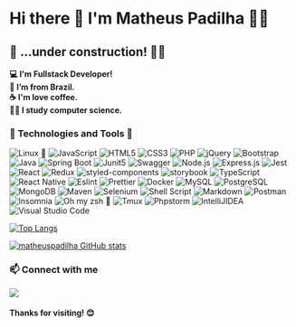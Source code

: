 # Hi there 🖖 I'm Matheus Padilha 👨‍💻


## 🚧 ...under construction! 👷‍♂️


**💻 I'm Fullstack Developer!**  
**🏡 I’m from Brazil.**  
**☕ I'm love coffee.**  
**👨‍🎓 I study computer science.**

### 🤖 Technologies and Tools 🧰
  ![Linux 💟](https://img.shields.io/badge/Linux-FCC624?style=for-the-badge&logo=linux&logoColor=black)
  ![JavaScript](https://img.shields.io/badge/JavaScript-323330?style=for-the-badge&logo=javascript&logoColor=F7DF1E)
  ![HTML5](https://img.shields.io/badge/HTML5-E34F26?style=for-the-badge&logo=html5&logoColor=white)
  ![CSS3](https://img.shields.io/badge/CSS3-1572B6?style=for-the-badge&logo=css3&logoColor=white)
  ![PHP](https://img.shields.io/badge/PHP-777BB4?style=for-the-badge&logo=php&logoColor=white)
  ![jQuery](https://img.shields.io/badge/jQuery-0769AD?style=for-the-badge&logo=jquery&logoColor=white)
  ![Bootstrap](https://img.shields.io/badge/Bootstrap-563D7C?style=for-the-badge&logo=bootstrap&logoColor=white)
  ![Java](https://img.shields.io/badge/Java-ED8B00?style=for-the-badge&logo=java&logoColor=white)
  ![Spring Boot](https://img.shields.io/badge/Spring_Boot-F2F4F9?style=for-the-badge&logo=spring-boot)
  ![Junit5](https://img.shields.io/badge/Junit5-25A162?style=for-the-badge&logo=junit5&logoColor=white)
  ![Swagger](https://img.shields.io/badge/Swagger-85EA2D?style=for-the-badge&logo=Swagger&logoColor=white)
  ![Node.js](https://img.shields.io/badge/Node.js-339933?style=for-the-badge&logo=nodedotjs&logoColor=white)
  ![Express.js](https://img.shields.io/badge/Express.js-000000?style=for-the-badge&logo=express&logoColor=white)
  ![Jest](https://img.shields.io/badge/Jest-C21325?style=for-the-badge&logo=jest&logoColor=white)
  ![React](https://img.shields.io/badge/React-20232A?style=for-the-badge&logo=react&logoColor=61DAFB)
  ![Redux](https://img.shields.io/badge/Redux-593D88?style=for-the-badge&logo=redux&logoColor=white)
  ![styled-components](https://img.shields.io/badge/styled--components-DB7093?style=for-the-badge&logo=styled-components&logoColor=white)
  ![storybook](https://img.shields.io/badge/storybook-FF4785?style=for-the-badge&logo=storybook&logoColor=white)
  ![TypeScript](https://img.shields.io/badge/TypeScript-007ACC?style=for-the-badge&logo=typescript&logoColor=white)
  ![React Native](https://img.shields.io/badge/React_Native-20232A?style=for-the-badge&logo=react&logoColor=61DAFB)
  ![Eslint](https://img.shields.io/badge/eslint-3A33D1?style=for-the-badge&logo=eslint&logoColor=white)
  ![Prettier](https://img.shields.io/badge/prettier-1A2C34?style=for-the-badge&logo=prettier&logoColor=F7BA3E)
  ![Docker](https://img.shields.io/badge/Docker-2CA5E0?style=for-the-badge&logo=docker&logoColor=white)
  ![MySQL](https://img.shields.io/badge/MySQL-00000F?style=for-the-badge&logo=mysql&logoColor=white)
  ![PostgreSQL](https://img.shields.io/badge/PostgreSQL-316192?style=for-the-badge&logo=postgresql&logoColor=white)
  ![MongoDB](https://img.shields.io/badge/MongoDB-white?style=for-the-badge&logo=mongodb&logoColor=4EA94B)
  ![Maven](https://img.shields.io/badge/apache_maven-C71A36?style=for-the-badge&logo=apachemaven&logoColor=white)
  ![Selenium](https://img.shields.io/badge/Selenium-43B02A?style=for-the-badge&logo=Selenium&logoColor=white)
  ![Shell Script](https://img.shields.io/badge/Shell_Script-121011?style=for-the-badge&logo=gnu-bash&logoColor=white)
  ![Markdown](https://img.shields.io/badge/Markdown-000000?style=for-the-badge&logo=markdown&logoColor=white)
  ![Postman](https://img.shields.io/badge/Postman-FF6C37?style=for-the-badge&logo=Postman&logoColor=white)
  ![Insomnia](https://img.shields.io/badge/Insomnia-5849be?style=for-the-badge&logo=Insomnia&logoColor=white)
  ![Oh my zsh 🖤](https://img.shields.io/badge/oh_my_zsh-1A2C34?style=for-the-badge&logo=ohmyzsh&logoColor=white)
  ![Tmux](https://img.shields.io/badge/tmux-1BB91F?style=for-the-badge&logo=tmux&logoColor=white)
  ![Phpstorm](https://img.shields.io/badge/phpstorm-143?style=for-the-badge&logo=phpstorm&logoColor=black&color=black&labelColor=darkorchid)
  ![IntelliJIDEA](https://img.shields.io/badge/IntelliJIDEA-000000.svg?style=for-the-badge&logo=intellij-idea&logoColor=white)
  ![Visual Studio Code](https://img.shields.io/badge/Visual_Studio_Code-0078D4?style=for-the-badge&logo=visual%20studio%20code&logoColor=white)


[![Top Langs](https://github-readme-stats.vercel.app/api/top-langs/?username=matheuspadilha&layout=compact&theme=github_dark)](https://github.com/matheuspadilha/github-readme-stats)

[![matheuspadilha GitHub stats](https://github-readme-stats.vercel.app/api?username=matheuspadilha&show_icons=true&theme=github_dark)](https://github.com/matheuspadilha/github-readme-stats)


### 📫 Connect with me
  
<a href="https://www.linkedin.com/in/matheuspadilha">
  <img src="https://img.shields.io/badge/linkedin-%230077B5.svg?&style=for-the-badge&logo=linkedin&logoColor=white" />
</a>


#### Thanks for visiting! 😊
<!--
**matheuspadilha/matheuspadilha** is a ✨ _special_ ✨ repository because its `README.md` (this file) appears on your GitHub profile.

Here are some ideas to get you started:

- 🔭 I’m currently working on ...
- 🌱 I’m currently learning ...
- 👯 I’m looking to collaborate on ...
- 🤔 I’m looking for help with ...
- 💬 Ask me about ...
- 📫 How to reach me: ...
- 😄 Pronouns: ...
- ⚡ Fun fact: ...
-->
